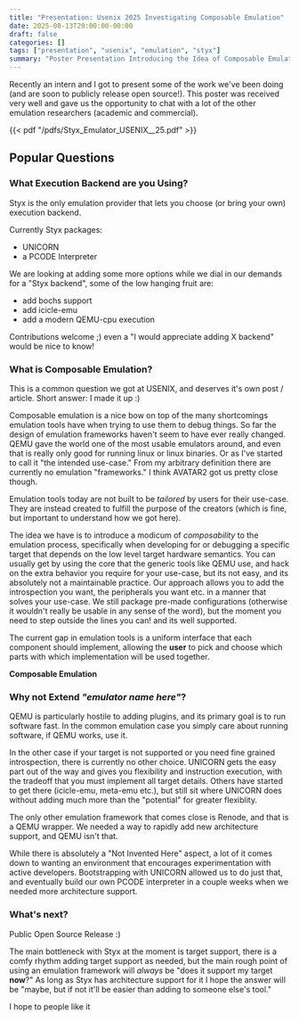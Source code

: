 ```yaml
---
title: "Presentation: Usenix 2025 Investigating Composable Emulation"
date: 2025-08-13T20:00:00-00:00
draft: false
categories: []
tags: ["presentation", "usenix", "emulation", "styx"]
summary: "Poster Presentation Introducing the Idea of Composable Emulation Using Styx as a Case Study"
---
```


Recently an intern and I got to present some of the work we've been doing (and are soon to publicly release
open source!). This poster was received very well and gave us the opportunity to chat with a lot of the
other emulation researchers (academic and commercial).

{{< pdf "/pdfs/Styx_Emulator_USENIX__25.pdf" >}}

## Popular Questions

### What Execution Backend are you Using?

Styx is the only emulation provider that lets you choose (or bring your own) execution backend.

Currently Styx packages:
- UNICORN
- a PCODE Interpreter

We are looking at adding some more options while we dial in our demands for a "Styx backend", some
of the low hanging fruit are:
- add bochs support
- add icicle-emu
- add a modern QEMU-cpu execution

Contributions welcome ;) even a "I would appreciate adding X backend" would be nice to know!

### What is Composable Emulation?

This is a common question we got at USENIX, and deserves it's own post / article. Short answer:
I made it up :) 

Composable emulation is a nice bow on top of the many shortcomings emulation tools have when
trying to use them to debug things. So far the design of emulation frameworks haven't seem to have ever really changed.
QEMU gave the world one of the most usable emulators around, and even that is really only good for
running linux or linux binaries. Or as I've started to call it "the intended use-case." From my
arbitrary definition there are currently no emulation "frameworks." I think AVATAR2 got us pretty close
though.

Emulation tools today are not built to be _tailored_ by users for their use-case.
They are instead created to fulfill the purpose of the creators (which is fine, but important
to understand how we got here).

The idea we have is to introduce a modicum of _composability_ to the emulation process, specifically
when developing for or debugging a specific target that depends on the low level target hardware
semantics. You can usually get by using the core that the generic tools like QEMU use, and hack on
the extra behavior you require for your use-case, but its not easy, and its absolutely not a
maintainable practice. Our approach allows you to add the introspection you want, the peripherals
you want etc. in a manner that solves your use-case. We still package pre-made configurations
(otherwise it wouldn't really be usable in any sense of the word), but the moment you need to
step outside the lines you can! and its well supported.

The current gap in emulation tools is a uniform interface that each component should implement,
allowing the **user** to pick and choose which parts with which implementation will be used
together. 

**Composable Emulation**

### Why not Extend _"emulator name here"_?

QEMU is particularly hostile to adding plugins, and its primary goal is to run software
fast. In the common emulation case you simply care about running software, if QEMU works, use it.

In the other case if your target is not supported or you need fine grained introspection, there
is currently no other choice. UNICORN gets the easy part out of the way and gives you flexibility and
instruction execution, with the tradeoff that you must implement all target details. Others
have started to get there (icicle-emu, meta-emu etc.), but still sit where UNICORN does without
adding much more than the "potential" for greater flexiblity.

The only other emulation framework that comes close is Renode, and that is a QEMU wrapper.
We needed a way to rapidly add new architecture support, and QEMU isn't that.

While there is absolutely a "Not Invented Here" aspect, a lot of it comes down to wanting an
environment that encourages experimentation with active developers. Bootstrapping with UNICORN
allowed us to do just that, and eventually build our own PCODE interpreter in a couple weeks
when we needed more architecture support.

### What's next?

Public Open Source Release :)

The main bottleneck with Styx at the moment is target support, there is a comfy rhythm adding
target support as needed, but the main rough point of using an emulation framework will *always*
be "does it support my target **now**?" As long as Styx has architecture support for it I hope the
answer will be "maybe, but if not it'll be easier than adding to someone else's tool."

I hope to people like it
